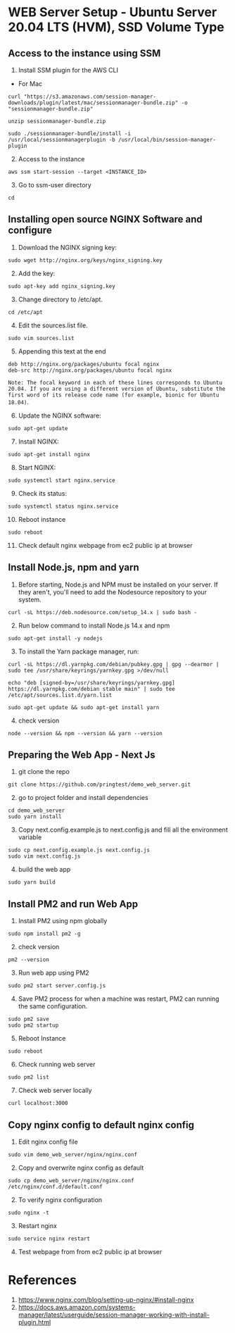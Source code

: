 # WEB Server Setup - Ubuntu Server 20.04 LTS (HVM), SSD Volume Type

## Access to the instance using SSM

1. Install SSM plugin for the AWS CLI

- For Mac
```
curl "https://s3.amazonaws.com/session-manager-downloads/plugin/latest/mac/sessionmanager-bundle.zip" -o "sessionmanager-bundle.zip"

unzip sessionmanager-bundle.zip

sudo ./sessionmanager-bundle/install -i /usr/local/sessionmanagerplugin -b /usr/local/bin/session-manager-plugin
```

2. Access to the instance
```
aws ssm start-session --target <INSTANCE_ID>
```

3. Go to ssm-user directory
```
cd
```

## Installing open source NGINX Software and configure

1. Download the NGINX signing key:
```
sudo wget http://nginx.org/keys/nginx_signing.key
```

2. Add the key:
```
sudo apt-key add nginx_signing.key
```

3. Change directory to /etc/apt.
```
cd /etc/apt
```

4. Edit the sources.list file.
```
sudo vim sources.list
```

5. Appending this text at the end
```
deb http://nginx.org/packages/ubuntu focal nginx
deb-src http://nginx.org/packages/ubuntu focal nginx
```
`Note: The focal keyword in each of these lines corresponds to Ubuntu 20.04. If you are using a different version of Ubuntu, substitute the first word of its release code name (for example, bionic for Ubuntu 18.04)`.

6. Update the NGINX software:
```
sudo apt-get update
```

7. Install NGINX:
```
sudo apt-get install nginx
```

8. Start NGINX:
```
sudo systemctl start nginx.service
```

9. Check its status:
```
sudo systemctl status nginx.service
```

10. Reboot instance
```
sudo reboot
```

11. Check default nginx webpage from ec2 public ip at browser

## Install Node.js, npm and yarn

1. Before starting, Node.js and NPM must be installed on your server. If they aren't, you'll need to add the Nodesource repository to your system. 
```
curl -sL https://deb.nodesource.com/setup_14.x | sudo bash -
```

2. Run below command to install Node.js 14.x and npm
```
sudo apt-get install -y nodejs
```

3. To install the Yarn package manager, run:
```
curl -sL https://dl.yarnpkg.com/debian/pubkey.gpg | gpg --dearmor | sudo tee /usr/share/keyrings/yarnkey.gpg >/dev/null

echo "deb [signed-by=/usr/share/keyrings/yarnkey.gpg] https://dl.yarnpkg.com/debian stable main" | sudo tee /etc/apt/sources.list.d/yarn.list

sudo apt-get update && sudo apt-get install yarn
```

4. check version
```
node --version && npm --version && yarn --version
```

## Preparing the Web App - Next Js

1. git clone the repo
```
git clone https://github.com/pringtest/demo_web_server.git
```

2. go to project folder and install dependencies
```
cd demo_web_server
sudo yarn install
```

3. Copy next.config.example.js to next.config.js and fill all the environment variable
```
sudo cp next.config.example.js next.config.js
sudo vim next.config.js
```

4. build the web app
```
sudo yarn build
```

## Install PM2 and run Web App

1. Install PM2 using npm globally
```
sudo npm install pm2 -g
```

2. check version
```
pm2 --version
```

3. Run web app using PM2
```
sudo pm2 start server.config.js
```

4. Save PM2 process for when a machine was restart, PM2 can running the same configuration.
```
sudo pm2 save
sudo pm2 startup
```

5. Reboot Instance
```
sudo reboot
```

6. Check running web server
```
sudo pm2 list
```

7. Check web server locally
```
curl localhost:3000
```

## Copy nginx config to default nginx config

1. Edit nginx config file
```
sudo vim demo_web_server/nginx/nginx.conf
```

2. Copy and overwrite nginx config as default
```
sudo cp demo_web_server/nginx/nginx.conf /etc/nginx/conf.d/default.conf
```

2. To verify nginx configuration
```
sudo nginx -t
```

3. Restart nginx
```
sudo service nginx restart
```

4. Test webpage from from ec2 public ip at browser

# References
1. https://www.nginx.com/blog/setting-up-nginx/#install-nginx
2. https://docs.aws.amazon.com/systems-manager/latest/userguide/session-manager-working-with-install-plugin.html
